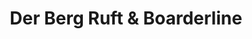 ---
title: "Der Berg Ruft & Boarderline"
url: /berlin/der-berg-ruft-und-boarderline/
shop: Outdoor
---